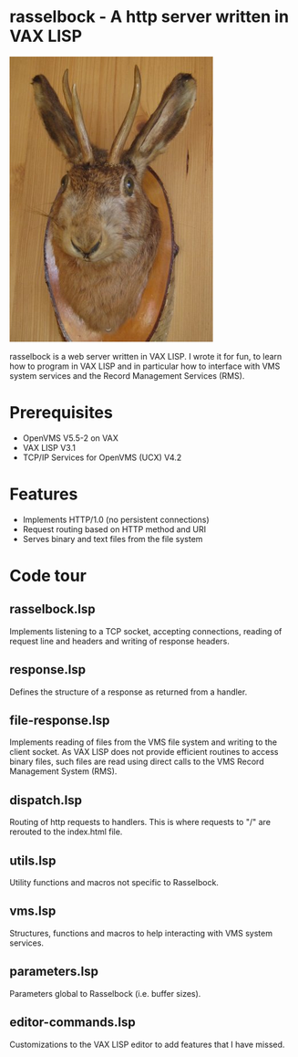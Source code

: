 # rasselbock - A http server written in VAX LISP

![rasselbock](https://raw.githubusercontent.com/hanshuebner/rasselbock/master/public/rasselbock.jpg)

rasselbock is a web server written in VAX LISP.  I wrote it for fun,
to learn how to program in VAX LISP and in particular how to interface
with VMS system services and the Record Management Services (RMS).

# Prerequisites

 * OpenVMS V5.5-2 on VAX
 * VAX LISP V3.1
 * TCP/IP Services for OpenVMS (UCX) V4.2

# Features

 * Implements HTTP/1.0 (no persistent connections)
 * Request routing based on HTTP method and URI
 * Serves binary and text files from the file system

# Code tour

## rasselbock.lsp

Implements listening to a TCP socket, accepting connections, reading
of request line and headers and writing of response headers.  

## response.lsp

Defines the structure of a response as returned from a handler.

## file-response.lsp

Implements reading of files from the VMS file system and writing to
the client socket.  As VAX LISP does not provide efficient routines to
access binary files, such files are read using direct calls to the VMS
Record Management System (RMS).

## dispatch.lsp

Routing of http requests to handlers.  This is where requests to "/"
are rerouted to the index.html file.

## utils.lsp

Utility functions and macros not specific to Rasselbock.

## vms.lsp

Structures, functions and macros to help interacting with VMS system
services.

## parameters.lsp

Parameters global to Rasselbock (i.e. buffer sizes).

## editor-commands.lsp

Customizations to the VAX LISP editor to add features that I have
missed.
